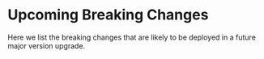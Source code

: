 # Upcoming Breaking Changes

Here we list the breaking changes that are likely to be deployed in a future major version upgrade.

